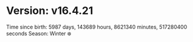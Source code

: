 # Version: v16.4.21
Time since birth: 5987 days, 143689 hours, 8621340 minutes, 517280400 seconds
Season: Winter ❄️
